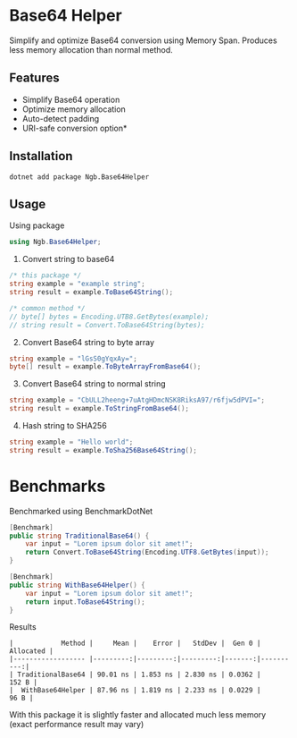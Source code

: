 # Base64 Helper

Simplify and optimize Base64 conversion using Memory Span. Produces less memory allocation than normal method.

## Features

- Simplify Base64 operation
- Optimize memory allocation
- Auto-detect padding
- URI-safe conversion option*

## Installation

```
dotnet add package Ngb.Base64Helper
```

## Usage

Using package

```c#
using Ngb.Base64Helper;
```

1. Convert string to base64

```c#
/* this package */
string example = "example string"; 
string result = example.ToBase64String();

/* common method */
// byte[] bytes = Encoding.UTB8.GetBytes(example);
// string result = Convert.ToBase64String(bytes);
```

2. Convert Base64 string to byte array

```c#
string example = "lGsS0gYqxAy=";
byte[] result = example.ToByteArrayFromBase64();
```

3. Convert Base64 string to normal string

```c#
string example = "CbULL2heeng+7uAtgHDmcNSK8RiksA97/r6fjw5dPVI=";
string result = example.ToStringFromBase64();
```

4. Hash string to SHA256

```c#
string example = "Hello world";
string result = example.ToSha256Base64String();
```

# Benchmarks
Benchmarked using BenchmarkDotNet
```c#
[Benchmark]
public string TraditionalBase64() {
    var input = "Lorem ipsum dolor sit amet!";
    return Convert.ToBase64String(Encoding.UTF8.GetBytes(input));
}

[Benchmark]
public string WithBase64Helper() {
    var input = "Lorem ipsum dolor sit amet!";
    return input.ToBase64String();
}
```
Results
```
|            Method |     Mean |    Error |   StdDev |  Gen 0 | Allocated |
|------------------ |---------:|---------:|---------:|-------:|----------:|
| TraditionalBase64 | 90.01 ns | 1.853 ns | 2.830 ns | 0.0362 |     152 B |
|  WithBase64Helper | 87.96 ns | 1.819 ns | 2.233 ns | 0.0229 |      96 B |
```
With this package it is slightly faster and allocated much less memory (exact performance result may vary)
